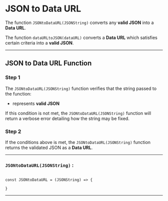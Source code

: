 # JSON to Data URL
The function `JSONtoDataURL(JSONString)` converts any **valid JSON** into a **Data URL**.

The function `dataURLtoJSON(dataURL)` converts a **Data URL** which satisfies certain criteria into a **valid JSON**.

______

## JSON to Data URL Function

### Step 1

The `JSONtoDataURL(JSONString)` function verifies that the string passed to the function:

 - represents **valid JSON**

If this condition is not met, the `JSONtoDataURL(JSONString)` function will return a verbose error detailing how the string may be fixed.

### Step 2

If the conditions above is met, the `JSONtoDataURL(JSONString)` function returns the validated JSON as a **Data URL**.

______

### `JSONtoDataURL(JSONString)` :

```

const JSONtoDataURL = (JSONString) => {

}

```

_____
